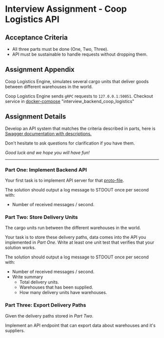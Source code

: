 # Interview Assignment - Coop Logistics API

## Acceptance Criteria

- All three parts must be done (One, Two, Three).
- API must be sustainable to handle requests without dropping them.

## Assignment Appendix

Coop Logistics Engine, simulates several cargo units that
deliver goods between different warehouses in the world.

Coop Logistics Engine sends `gRPC` requests to `127.0.0.1:50051`.
Checkout service in
[docker-compose](Dockerfile) "interview_backend_coop_logistics"

## Assignment Details

Develop an API system that matches the criteria described in parts,
here is [Swagger documentation with descriptions.](api/logistics.swagger.json)

Don't hesitate to ask questions for clarification if you have them.

*Good luck and we hope you will have fun!*
___

### Part One: Implement Backend API

Your first task is to implement API server
for that [proto-file](api/v1/logistics.proto).

The solution should output a log message to STDOUT once per second with:

- Number of received messages / second.

### Part Two: Store Delivery Units

The cargo units run between the different warehouses in the world.

Your task is to store these delivery paths,
data comes into the API you implemented in *Part One*.
Write at least one unit test that verifies that your solution works.

The solution should output a log message to STDOUT once per second with:

- Number of received messages / second.
- Write summary
  - Total delivery units.
  - Warehouses that has been supplied.
  - How many delivery units have warehouses.

### Part Three: Export Delivery Paths

Given the delivery paths stored in *Part Two*.

Implement an API endpoint that can export data about warehouses and it's
suppliers.
